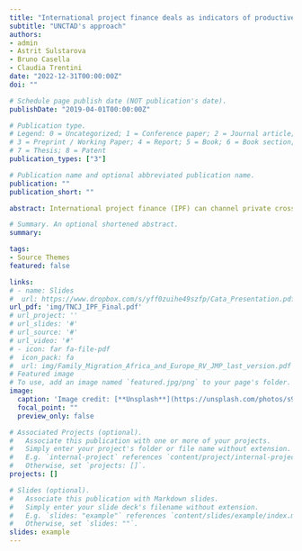 ```yaml
---
title: "International project finance deals as indicators of productive cross-border investment"
subtitle: "UNCTAD's approach"
authors:
- admin
- Astrit Sulstarova
- Bruno Casella
- Claudia Trentini
date: "2022-12-31T00:00:00Z"
doi: ""

# Schedule page publish date (NOT publication's date).
publishDate: "2019-04-01T00:00:00Z"

# Publication type.
# Legend: 0 = Uncategorized; 1 = Conference paper; 2 = Journal article;
# 3 = Preprint / Working Paper; 4 = Report; 5 = Book; 6 = Book section;
# 7 = Thesis; 8 = Patent
publication_types: ["3"]

# Publication name and optional abbreviated publication name.
publication: ""
publication_short: ""

abstract: International project finance (IPF) can channel private cross-border capital toward productive investments in (mostly) infrastructure sectors, especially where government budget constraints are tight. Moreover, it has recently gained importance as a tool to finance the Sustainable Development Goals (SDG) and bridge the large infrastructure gap for climate megaprojects. In such contexts, projects often require international capital along with expertise and credibility; they also require a project-specific risk allocation that IPF accommodates. This research note assesses project finance in the context of international productive investments, its link with other forms of international investment (mergers and acquisitions, and cross-border greenfield investments) in the data used, and its use in UNCTAD’s publications. Data is a lynchpin for analysis but is not unproblematic. The note explores incongruences and their impact. It also outlines UNCTAD’s conceptual choice to capture ongoing productive investments in infrastructure through project finance in the world economy.

# Summary. An optional shortened abstract.
summary: 

tags:
- Source Themes
featured: false

links: 
# - name: Slides
#  url: https://www.dropbox.com/s/yff0zuihe49szfp/Cata_Presentation.pdf?dl=0
url_pdf: 'img/TNCJ_IPF_Final.pdf'
# url_project: ''
# url_slides: '#'
# url_source: '#'
# url_video: '#'
# - icon: far fa-file-pdf
#  icon_pack: fa
#  url: img/Family_Migration_Africa_and_Europe_RV_JMP_last_version.pdf
# Featured image
# To use, add an image named `featured.jpg/png` to your page's folder. 
image:
  caption: 'Image credit: [**Unsplash**](https://unsplash.com/photos/s9CC2SKySJM)'
  focal_point: ""
  preview_only: false

# Associated Projects (optional).
#   Associate this publication with one or more of your projects.
#   Simply enter your project's folder or file name without extension.
#   E.g. `internal-project` references `content/project/internal-project/index.md`.
#   Otherwise, set `projects: []`.
projects: []

# Slides (optional).
#   Associate this publication with Markdown slides.
#   Simply enter your slide deck's filename without extension.
#   E.g. `slides: "example"` references `content/slides/example/index.md`.
#   Otherwise, set `slides: ""`.
slides: example
---
```


